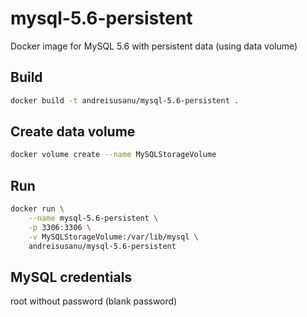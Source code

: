mysql-5.6-persistent
=============

Docker image for MySQL 5.6 with persistent data (using data volume)


Build
-----

```bash
docker build -t andreisusanu/mysql-5.6-persistent .
```

Create data volume
-----
```bash
docker volume create --name MySQLStorageVolume
```

Run
-----
```bash
docker run \
    --name mysql-5.6-persistent \
    -p 3306:3306 \
    -v MySQLStorageVolume:/var/lib/mysql \
    andreisusanu/mysql-5.6-persistent
```

MySQL credentials
-----
root without password (blank password)
